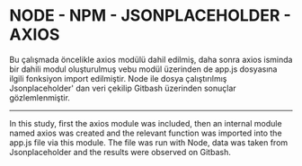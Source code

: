 # NODE - NPM - JSONPLACEHOLDER - AXIOS

Bu çalışmada öncelikle axios modülü dahil edilmiş, daha sonra axios isminda bir dahili modul oluşturulmuş vebu modül üzerinden de app.js dosyasına ilgili fonksiyon import edilmiştir. Node ile dosya çalıştırılmış Jsonplaceholder' dan veri çekilip Gitbash üzerinden sonuçlar gözlemlenmiştir.

---
In this study, first the axios module was included, then an internal module named axios was created and the relevant function was imported into the app.js file via this module. The file was run with Node, data was taken from Jsonplaceholder and the results were observed on Gitbash.
